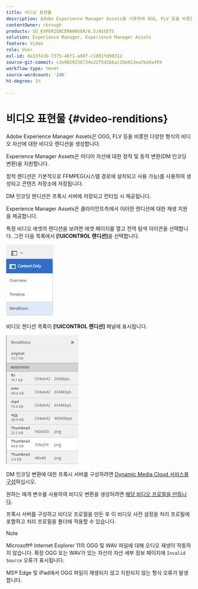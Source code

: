 ```yaml
---
title: 비디오 표현물
description: Adobe Experience Manager Assets을 사용하여 OGG, FLV 등을 비롯한 다양한 형식의 비디오 자산에 대한 비디오 렌디션을 생성하는 방법을 알아봅니다.
contentOwner: rbrough
products: SG_EXPERIENCEMANAGER/6.5/ASSETS
solution: Experience Manager, Experience Manager Assets
feature: Video
role: User
exl-id: da33f43b-7375-46f1-a80f-c1891fd90312
source-git-commit: c3e9029236734e22f5d266ac26b923eafbe0a459
workflow-type: tm+mt
source-wordcount: '246'
ht-degree: 1%

---
```


# 비디오 표현물 {#video-renditions}

Adobe Experience Manager Assets은 OGG, FLV 등을 비롯한 다양한 형식의 비디오 자산에 대한 비디오 렌디션을 생성합니다.

Experience Manager Assets은 미디어 자산에 대한 정적 및 동적 변환(DM 인코딩 변환)을 지원합니다.

정적 렌디션은 기본적으로 FFMPEG(시스템 경로에 설치되고 사용 가능)를 사용하여 생성되고 콘텐츠 저장소에 저장됩니다.

DM 인코딩 렌디션은 프록시 서버에 저장되고 런타임 시 제공됩니다.

Experience Manager Assets은 클라이언트측에서 이러한 렌디션에 대한 재생 지원을 제공합니다.

특정 비디오 에셋의 렌디션을 보려면 에셋 페이지를 열고 전역 탐색 아이콘을 선택합니다. 그런 다음 목록에서 **[!UICONTROL 렌디션]**&#x200B;을 선택합니다.

![chlimage_1-478](assets/chlimage_1-478.png)

비디오 렌디션 목록이 **[!UICONTROL 렌디션]** 패널에 표시됩니다.

![chlimage_1-479](assets/chlimage_1-479.png)

DM 인코딩 변환에 대한 프록시 서버를 구성하려면 [Dynamic Media Cloud 서비스를 구성](config-dynamic.md)하십시오.

원하는 매개 변수를 사용하여 비디오 변환을 생성하려면 [해당 비디오 프로필을 만듭니다](video-profiles.md).

프록시 서버를 구성하고 비디오 프로필을 만든 후 이 비디오 사전 설정을 처리 프로필에 포함하고 처리 프로필을 폴더에 적용할 수 있습니다.

>[!NOTE]
>
>Microsoft® Internet Explorer 11의 OGG 및 WAV 파일에 대해 오디오 재생이 작동하지 않습니다. 확장 OGG 또는 WAV가 있는 자산의 자산 세부 정보 페이지에 `Invalid Source` 오류가 표시됩니다.
>
>MS® Edge 및 iPad에서 OGG 파일이 재생되지 않고 지원되지 않는 형식 오류가 발생합니다.
